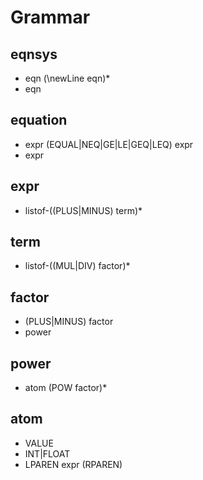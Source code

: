 # Grammar
## eqnsys
- eqn (\newLine eqn)*
- eqn

## equation
- expr (EQUAL|NEQ|GE|LE|GEQ|LEQ) expr
- expr

## expr
- listof-((PLUS|MINUS) term)*

## term
- listof-((MUL|DIV) factor)*

## factor
- (PLUS|MINUS) factor
- power

## power
- atom (POW factor)*

## atom
- VALUE
- INT|FLOAT <!-- Should use VALUE instead -->
- LPAREN expr (RPAREN)
